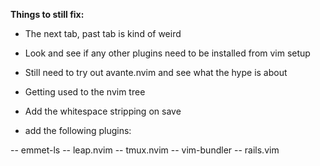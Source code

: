 **Things to still fix:**

- The next tab, past tab is kind of weird

- Look and see if any other plugins need to be installed from vim setup

- Still need to try out avante.nvim and see what the hype is about

- Getting used to the nvim tree 

- Add the whitespace stripping on save

- add the following plugins:

-- emmet-ls
-- leap.nvim 
-- tmux.nvim
-- vim-bundler
-- rails.vim
